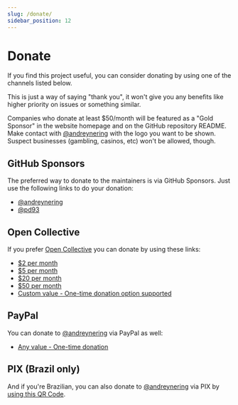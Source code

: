 ```yaml
---
slug: /donate/
sidebar_position: 12
---
```


# Donate

If you find this project useful, you can consider donating by using one of the channels listed below.

This is just a way of saying "thank you", it won't give you any benefits like higher priority on issues or something similar.

Companies who donate at least $50/month will be featured as a "Gold Sponsor" in the website homepage and on the GitHub repository README. Make contact with [@andreynering][] with the logo you want to be shown. Suspect businesses (gambling, casinos, etc) won't be allowed, though.

## GitHub Sponsors

The preferred way to donate to the maintainers is via GitHub Sponsors. Just use the following links to do your donation:

- [@andreynering](https://github.com/sponsors/andreynering)
- [@pd93](https://github.com/sponsors/pd93)

## Open Collective

If you prefer [Open Collective](https://opencollective.com/task) you can donate by using these links:

- [$2 per month](https://opencollective.com/task/contribute/backer-4034/checkout)
- [$5 per month](https://opencollective.com/task/contribute/supporter-8404/checkout)
- [$20 per month](https://opencollective.com/task/contribute/sponsor-4035/checkout)
- [$50 per month](https://opencollective.com/task/contribute/sponsor-28775/checkout)
- [Custom value - One-time donation option supported](https://opencollective.com/task/donate)

## PayPal

You can donate to [@andreynering][] via PayPal as well:

- [Any value - One-time donation](https://www.paypal.com/cgi-bin/webscr?cmd=_donations&business=GSVDU63RKG45A&currency_code=USD&source=url)

## PIX (Brazil only)

And if you're Brazilian, you can also donate to [@andreynering][] via PIX by [using this QR Code](/img/pix.png).

[@andreynering]: https://github.com/andreynering
